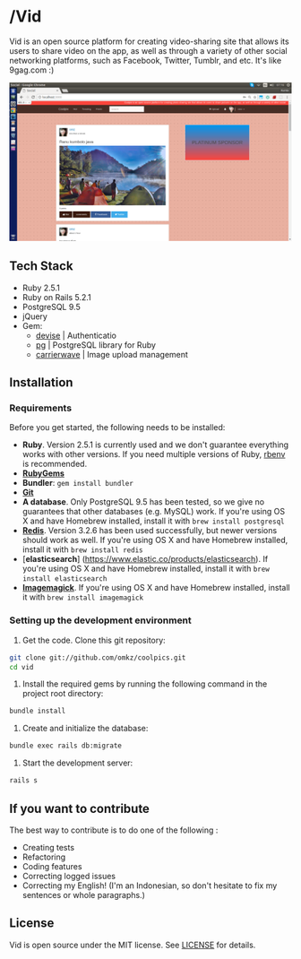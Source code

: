 # /Vid

Vid is an open source platform for creating video-sharing site that allows its users to share video on the app, as well as through a variety of other social networking platforms, such as Facebook, Twitter, Tumblr, and etc.
It's like 9gag.com :)

![vid! Screenshot](https://raw.githubusercontent.com/omkz/coolpics/master/public/screenshot.png)

## Tech Stack

- Ruby 2.5.1  
- Ruby on Rails 5.2.1  
- PostgreSQL 9.5
- jQuery
- Gem: 
    -  [devise](https://github.com/plataformatec/devise) | Authenticatio
    -  [pg](https://github.com/ged/ruby-pg) | PostgreSQL library for Ruby
    -  [carrierwave](https://github.com/carrierwaveuploader/carrierwave) | Image upload management

## Installation

### Requirements

Before you get started, the following needs to be installed:
  * **Ruby**. Version 2.5.1 is currently used and we don't guarantee everything works with other versions. If you need multiple versions of Ruby, [rbenv](https://rbenv.org) is recommended.
  * [**RubyGems**](http://rubygems.org/)
  * **Bundler**: `gem install bundler`
  * [**Git**](http://help.github.com/git-installation-redirect)
  * **A database**. Only PostgreSQL 9.5 has been tested, so we give no guarantees that other databases (e.g. MySQL) work. If you're using OS X and have Homebrew installed, install it with `brew install postgresql`
  * [**Redis**](http://redis.io). Version 3.2.6 has been used successfully, but newer versions should work as well. If you're using OS X and have Homebrew installed, install it with `brew install redis`
  * [**elasticsearch**] (https://www.elastic.co/products/elasticsearch). If you're using OS X and have Homebrew installed, install it with `brew install elasticsearch`
  * [**Imagemagick**](http://www.imagemagick.org). If you're using OS X and have Homebrew installed, install it with `brew install imagemagick`
  
### Setting up the development environment

1. Get the code. Clone this git repository:

  ```bash
  git clone git://github.com/omkz/coolpics.git
  cd vid
  ```

1. Install the required gems by running the following command in the project root directory:

  ```bash
  bundle install
  ```

1. Create and initialize the database:

  ```bash
  bundle exec rails db:migrate
  ```

1. Start the development server:

  ```bash
  rails s
  ```

## If you want to contribute

The best way to contribute is to do one of the following :
* Creating tests
* Refactoring
* Coding features
* Correcting logged issues
* Correcting my English! (I'm an Indonesian, so don't hesitate to fix my sentences or whole paragraphs.)

## License

Vid is open source under the MIT license. See [LICENSE](LICENSE) for details.

